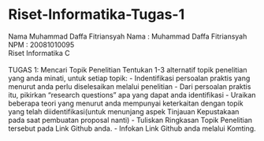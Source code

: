 # Riset-Informatika-Tugas-1

<tr>
  <th>Nama</th>
  <td>Muhammad Daffa Fitriansyah</td>
</tr>
Nama : Muhammad Daffa Fitriansyah <br>
NPM  : 20081010095 <br>
Riset Informatika C <br><br>
TUGAS 1: Mencari Topik Penelitian
Tentukan 1-3 alternatif topik penelitian yang anda minati, untuk setiap topik:
-  Indentifikasi persoalan praktis yang menurut anda perlu diselesaikan melalui penelitian
-  Dari persoalan praktis itu, pikirkan “research questions” apa yang dapat anda identifikasi
-  Uraikan beberapa teori yang menurut anda mempunyai keterkaitan dengan topik yang telah diidentifikasi(untuk menunjang aspek Tinjauan Kepustakaan pada saat pembuatan proposal nanti)
-  Tuliskan Ringkasan Topik Penelitian tersebut pada Link Github anda.
-  Infokan Link Github anda melalui Komting.
